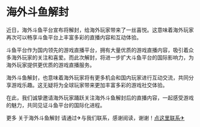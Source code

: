 # 海外斗鱼解封

近日，海外斗鱼平台宣布将解封，给海外玩家带来了一丝喜悦。这意味着海外玩家再次可以畅享斗鱼平台上丰富多彩的直播内容和互动体验。

斗鱼平台作为国内领先的游戏直播平台，拥有大量优质的游戏直播内容，吸引着众多海外玩家的关注和喜爱。而此次解封，将进一步扩大斗鱼平台的国际影响力，为海外玩家提供更优质的游戏直播服务。

海外斗鱼解封，也意味着海外玩家将有更多机会和国内玩家进行互动交流，共同分享游戏乐趣。这无疑将为全球玩家带来更加丰富多彩的游戏社交体验。

在此，我们诚挚邀请海外玩家踊跃关注海外斗鱼解封后的直播内容，一起感受游戏的魅力，共同见证斗鱼平台的国际化进程。

更多 关于海外斗鱼解封 请通过✈与我们联系，感谢阅读，谢谢！[点这里联系✈](https://abc.k02.cc)